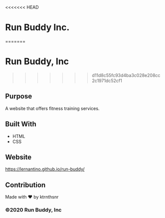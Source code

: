 <<<<<<< HEAD
# Run Buddy Inc.
=======
# Run Buddy, Inc
>>>>>>> d11d8c55fc93d4ba3c028e208cc2c1971dc52cf1

## Purpose
A website that offers fitness training services. 

## Built With
* HTML
* CSS

## Website
https://lernantino.github.io/run-buddy/

## Contribution
Made with ❤️ by ktrnthsnr

### ©️2020 Run Buddy, Inc 
